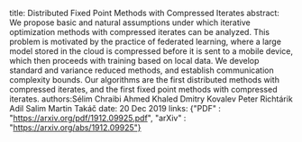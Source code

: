 title: Distributed Fixed Point Methods with Compressed Iterates
abstract: We propose basic and natural assumptions under which iterative optimization methods with compressed iterates can be analyzed. This problem is motivated by the practice of federated learning, where a large model stored in the cloud is compressed before it is sent to a mobile device, which then proceeds with training based on local data. We develop standard and variance reduced methods, and establish communication complexity bounds. Our algorithms are the first distributed methods with compressed iterates, and the first fixed point methods with compressed iterates.
authors:Sélim Chraibi
        Ahmed Khaled
        Dmitry Kovalev
        Peter Richtárik
        Adil Salim
        Martin Takáč
date: 20 Dec 2019
links: {"PDF" : "https://arxiv.org/pdf/1912.09925.pdf", "arXiv" : "https://arxiv.org/abs/1912.09925"}